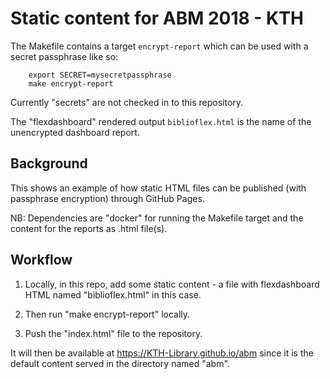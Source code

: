 # Static content for ABM 2018 - KTH

The Makefile contains a target `encrypt-report` which can be used with a secret passphrase like so:

		export SECRET=mysecretpassphrase
		make encrypt-report

Currently "secrets" are not checked in to this repository.

The "flexdashboard" rendered output `biblioflex.html` is the name of the unencrypted dashboard report.

## Background

This shows an example of how static HTML files can be published (with passphrase encryption) through GitHub Pages.

NB: Dependencies are "docker" for running the Makefile target and the content for the reports as .html file(s).

## Workflow

1. Locally, in this repo, add some static content - a file with flexdashboard HTML named "biblioflex.html" in this case.

1. Then run "make encrypt-report" locally.

1. Push the "index.html" file to the repository.

It will then be available at <https://KTH-Library.github.io/abm> since it is the default content served in the directory named "abm".

